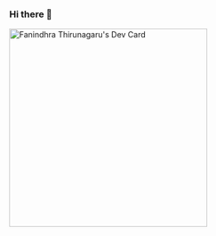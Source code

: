 ### Hi there 👋

<a href="https://app.daily.dev/fanindhrathirunagaru"><img src="https://api.daily.dev/devcards/v2/9gfEoP5tMRFkJsYBWater.png?type=default&r=bvu" width="356" alt="Fanindhra Thirunagaru's Dev Card"/></a>

<!--
**FanindhraThirunagaru/FanindhraThirunagaru** is a ✨ _special_ ✨ repository because its `README.md` (this file) appears on your GitHub profile.

Here are some ideas to get you started:

- 🔭 I’m currently working on ...
- 🌱 I’m currently learning ...
- 👯 I’m looking to collaborate on ...
- 🤔 I’m looking for help with ...
- 💬 Ask me about ...
- 📫 How to reach me: ...
- 😄 Pronouns: ...
- ⚡ Fun fact: ...
-->
